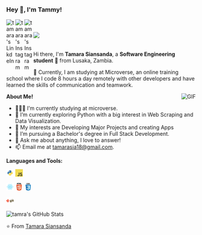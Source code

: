 <!-- <h3 title="hehehe"> Hi there! 👋</h3> -->

<!--
**ZamranxD/ZamranxD** is a ✨ _special_ ✨ repository because its `README.md` (this file) appears on your GitHub profile.

Here are some ideas to get you started:

- 🔭 I’m currently working on ...
- 🌱 I’m currently learning ...
- 👯 I’m looking to collaborate on ...
- 🤔 I’m looking for help with ...
- 💬 Ask me about ...
- 📫 How to reach me: ...
- 😄 Pronouns: ...
- ⚡ Fun fact: ...
-->
<h3 title="hehehe"> Hey 👋, I'm Tammy!</h3>


<a href="https://www.linkedin.com/in/tamara-siansanda-95642722a">
  <img align="left" alt="tamara's LinkdeIn" width="24px" src="https://cdn.jsdelivr.net/npm/simple-icons@v3/icons/linkedin.svg" />
</a>
<a href="https://twitter.com/TamaraSiansanda">
  <img align="left" alt="tamara's Instagram" width="24px" src="https://cdn.jsdelivr.net/npm/simple-icons@v3/icons/twitter.svg" />
</a>
<a href="https://www.facebook.com/profile.php?id=100077164193751">
  <img align="left" alt="tamara's Instagram" width="24px" src="https://cdn.jsdelivr.net/npm/simple-icons@v3/icons/facebook.svg" />
</a>
<br>
<br>
<img src="https://komarev.com/ghpvc/?username=SiansandaTamara&color=blueviolet">
<br />
<br />

Hi there, I'm **Tamara Siansanda**, a **Software Engineering student** 🚀 from Lusaka, Zambia.

👩‍ Currently, I am studying at Microverse, an online training school where I code 8 hours a day remotely with other developers and have learned the skills of communication and teamwork.



 <!-- Currently, I'm a Community Team Member 🙍🏽‍♂️ [@SiansandaTamara](https://github.com/SianasandaTamara), Kaggler 👨🏽‍💻 [@Kaggle](https://www.kaggle.com/mehdimabrouki), and an Artificial Intelligence intern 👨🏽‍💼.  -->

  <img align="right" alt="GIF" src="https://i.pinimg.com/originals/e4/26/70/e426702edf874b181aced1e2fa5c6cde.gif" />

**About Me!**

- 👨🏽‍💻 I’m currently studying at microverse.
- 🌱 I’m currently exploring Python with a big interest in Web Scraping and Data Visualization. 
- 🤔 My interests are Developing Major Projects and creating Apps
- 💼 I’m pursuing a Bachelor's degree in Full Stack Development.
- 💬 Ask me about anything, I love to answer!
- 📫 Email me at [tamarasia18@gmail.com](mailto:tamarasiansanda18@gmail.com).
<!-- - 📝 See my [Curriculum Vitae](https://drive.google.com/file/d/1PxlxLA6vGXslYmwybcA_dlr4uQhq-tkm/view?usp=sharing) to get more info.
 -->

**Languages and Tools:**  


<code><img height="20" src="https://raw.githubusercontent.com/github/explore/80688e429a7d4ef2fca1e82350fe8e3517d3494d/topics/python/python.png"></code>
<code><img height="20" src="https://raw.githubusercontent.com/github/explore/80688e429a7d4ef2fca1e82350fe8e3517d3494d/topics/javascript/javascript.png"></code>

<code><img height="20" src="https://raw.githubusercontent.com/github/explore/80688e429a7d4ef2fca1e82350fe8e3517d3494d/topics/react/react.png"></code>
<code><img height="20" src="https://raw.githubusercontent.com/github/explore/80688e429a7d4ef2fca1e82350fe8e3517d3494d/topics/html/html.png"></code>
<code><img height="20" src="https://raw.githubusercontent.com/github/explore/80688e429a7d4ef2fca1e82350fe8e3517d3494d/topics/css/css.png"></code>

<code><img height="20" src="https://raw.githubusercontent.com/github/explore/80688e429a7d4ef2fca1e82350fe8e3517d3494d/topics/git/git.png"></code>

<img src="https://github-readme-stats.vercel.app/api?username=SiansandaTamara&show_icons=true&hide_border=true&count_private=true&theme=shades-of-purple&icon_color=fad000" alt="tamra's GitHub Stats">

⭐️ From [Tamara Siansanda](https://github.com/SiansandaTamara)
